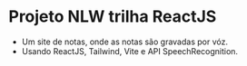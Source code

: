 # Projeto NLW trilha ReactJS
+ Um site de notas, onde as notas são gravadas por vóz.
+ Usando ReactJS, Tailwind, Vite e API SpeechRecognition.
